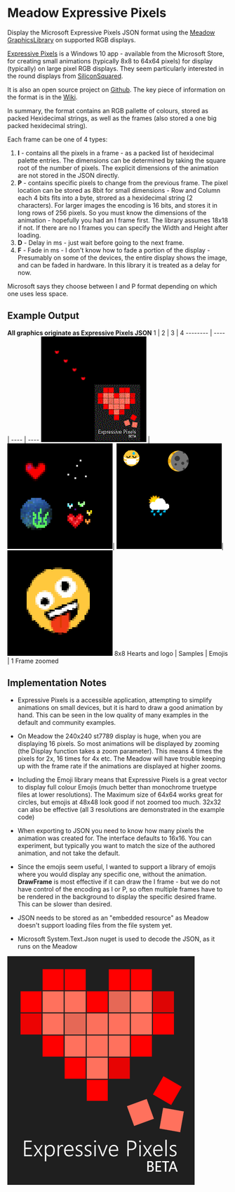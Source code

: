 # Meadow Expressive Pixels

Display the Microsoft Expressive Pixels JSON format using the [Meadow](https://store.wildernesslabs.co/collections/frontpage/products/meadow-f7) [GraphicsLibrary](https://github.com/WildernessLabs/Meadow.Foundation/tree/master/Source/Meadow.Foundation.Libraries_and_Frameworks/Displays.GraphicsLibrary) on supported RGB displays.

[Expressive Pixels](http://aka.ms/expressivepixels) is a Windows 10 app - available from the Microsoft Store, for creating small animations (typically 8x8 to 64x64 pixels) for display (typically) on large pixel RGB displays. They seem particularly interested in the round displays from [SiliconSquared](https://siliconsquared.com/sparkletallinone/).

It is also an open source project on [Github](https://github.com/microsoft/ExpressivePixels). The key piece of information on the format is in the [Wiki](https://github.com/microsoft/ExpressivePixels/wiki/Animation-Format).

In summary, the format contains an RGB pallette of colours, stored as packed Hexidecimal strings, as well as the frames (also stored a one big packed hexidecimal string). 

Each frame can be one of 4 types:
1. **I** - contains all the pixels in a frame - as a packed list of hexidecimal palette entries. The dimensions can be determined by taking the square root of the number of pixels. The explicit dimensions of the animation are not stored in the JSON directly.
2. **P** - contains specific pixels to change from the previous frame. The pixel location can be stored as 8bit for small dimensions - Row and Column each 4 bits fits into a byte, strored as a hexidecimal string (2 characters). For larger images the encoding is 16 bits, and stores it in long rows of 256 pixels. So you must know the dimensions of the animation - hopefully you had an I frame first. The library assumes 18x18 if not. If there are no I frames you can specify the Width and Height after loading.
3. **D** - Delay in ms - just wait before going to the next frame.
4. **F** - Fade in ms - I don't know how to fade a portion of the display - Presumably on some of the devices, the entire display shows the image, and can be faded in hardware. In this library it is treated as a delay for now.

Microsoft says they choose between I and P format depending on which one uses less space.

## Example Output
**All graphics originate as Expressive Pixels JSON**
1 | 2 | 3 | 4
-------- | ---- | ---- | ---- 
![1](/ScreenShots/EP1.png) | ![2](/ScreenShots/EP2.png)| ![3](/ScreenShots/EP3.png)| ![4](/ScreenShots/EP4.png)
8x8 Hearts and logo | Samples | Emojis | 1 Frame zoomed

## Implementation Notes

* Expressive Pixels is a accessible application, attempting to simplify animations on small devices, but it is hard to draw a good animation by hand. This can be seen in the low quality of many examples in the default and community examples. 

* On Meadow the 240x240 st7789 display is huge, when you are displaying 16 pixels. So most animations will be displayed by zooming (the Display function takes a zoom parameter). This means 4 times the pixels for 2x, 16 times for 4x etc. The Meadow will have trouble keeping up with the frame rate if the animations are displayed at higher zooms.

* Including the Emoji library means that Expressive Pixels is a great vector to display full colour Emojis (much better than monochrome truetype files at lower resolutions). The Maximum size of 64x64 works great for circles, but emojis at 48x48 look good if not zoomed too much. 32x32 can also be effective (all 3 resolutions are demonstrated in the example code)

* When exporting to JSON you need to know how many pixels the animation was created for. The interface defaults to 16x16. You can experiment, but typically you want to match the size of the authored animation, and not take the default.

* Since the emojis seem useful, I wanted to support a library of emojis where you would display any specific one, without the animation. **DrawFrame** is most effective if it can draw the I frame - but we do not have control of the encoding as I or P, so often multiple frames have to be rendered in the background to display the specific desired frame. This can be slower than desired.

* JSON needs to be stored as an "embedded resource" as Meadow doesn't support loading files from the file system yet.

* Microsoft System.Text.Json nuget is used to decode the JSON, as it runs on the Meadow  

![Expressive Pixels Logo](/ScreenShots/ExpressivePixelsSplash.png)
